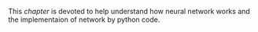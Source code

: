 This *chapter* is devoted to help understand how neural network works and the implementaion of network by python code.
